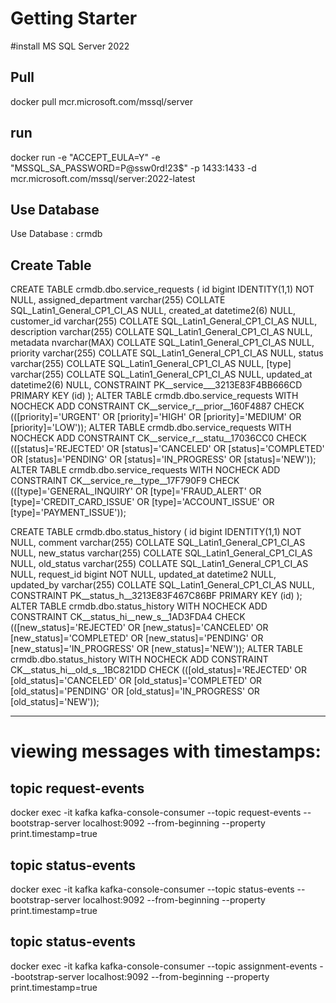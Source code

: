 # Getting Starter

#install MS SQL Server 2022
## Pull
docker pull mcr.microsoft.com/mssql/server
## run
docker run -e "ACCEPT_EULA=Y" -e "MSSQL_SA_PASSWORD=P@ssw0rd!23$" -p 1433:1433 -d mcr.microsoft.com/mssql/server:2022-latest

## Use Database
Use Database :  crmdb
## Create Table
CREATE TABLE crmdb.dbo.service_requests (
	id bigint IDENTITY(1,1) NOT NULL,
	assigned_department varchar(255) COLLATE SQL_Latin1_General_CP1_CI_AS NULL,
	created_at datetime2(6) NULL,
	customer_id varchar(255) COLLATE SQL_Latin1_General_CP1_CI_AS NULL,
	description varchar(255) COLLATE SQL_Latin1_General_CP1_CI_AS NULL,
	metadata nvarchar(MAX) COLLATE SQL_Latin1_General_CP1_CI_AS NULL,
	priority varchar(255) COLLATE SQL_Latin1_General_CP1_CI_AS NULL,
	status varchar(255) COLLATE SQL_Latin1_General_CP1_CI_AS NULL,
	[type] varchar(255) COLLATE SQL_Latin1_General_CP1_CI_AS NULL,
	updated_at datetime2(6) NULL,
	CONSTRAINT PK__service___3213E83F4BB666CD PRIMARY KEY (id)
);
ALTER TABLE crmdb.dbo.service_requests WITH NOCHECK ADD CONSTRAINT CK__service_r__prior__160F4887 CHECK (([priority]='URGENT' OR [priority]='HIGH' OR [priority]='MEDIUM' OR [priority]='LOW'));
ALTER TABLE crmdb.dbo.service_requests WITH NOCHECK ADD CONSTRAINT CK__service_r__statu__17036CC0 CHECK (([status]='REJECTED' OR [status]='CANCELED' OR [status]='COMPLETED' OR [status]='PENDING' OR [status]='IN_PROGRESS' OR [status]='NEW'));
ALTER TABLE crmdb.dbo.service_requests WITH NOCHECK ADD CONSTRAINT CK__service_re__type__17F790F9 CHECK (([type]='GENERAL_INQUIRY' OR [type]='FRAUD_ALERT' OR [type]='CREDIT_CARD_ISSUE' OR [type]='ACCOUNT_ISSUE' OR [type]='PAYMENT_ISSUE'));


CREATE TABLE crmdb.dbo.status_history (
	id bigint IDENTITY(1,1) NOT NULL,
	comment varchar(255) COLLATE SQL_Latin1_General_CP1_CI_AS NULL,
	new_status varchar(255) COLLATE SQL_Latin1_General_CP1_CI_AS NULL,
	old_status varchar(255) COLLATE SQL_Latin1_General_CP1_CI_AS NULL,
	request_id bigint NOT NULL,
	updated_at datetime2 NULL,
	updated_by varchar(255) COLLATE SQL_Latin1_General_CP1_CI_AS NULL,
	CONSTRAINT PK__status_h__3213E83F467C86BF PRIMARY KEY (id)
);
ALTER TABLE crmdb.dbo.status_history WITH NOCHECK ADD CONSTRAINT CK__status_hi__new_s__1AD3FDA4 CHECK (([new_status]='REJECTED' OR [new_status]='CANCELED' OR [new_status]='COMPLETED' OR [new_status]='PENDING' OR [new_status]='IN_PROGRESS' OR [new_status]='NEW'));
ALTER TABLE crmdb.dbo.status_history WITH NOCHECK ADD CONSTRAINT CK__status_hi__old_s__1BC821DD CHECK (([old_status]='REJECTED' OR [old_status]='CANCELED' OR [old_status]='COMPLETED' OR [old_status]='PENDING' OR [old_status]='IN_PROGRESS' OR [old_status]='NEW'));

---------------------------------------------
   
# viewing messages with timestamps:
## topic request-events
docker exec -it kafka kafka-console-consumer  --topic request-events  --bootstrap-server localhost:9092 --from-beginning --property print.timestamp=true
## topic status-events
 docker exec -it kafka kafka-console-consumer   --topic status-events  --bootstrap-server localhost:9092 --from-beginning --property print.timestamp=true
 
## topic status-events
 docker exec -it kafka kafka-console-consumer   --topic assignment-events  --bootstrap-server localhost:9092 --from-beginning --property print.timestamp=true